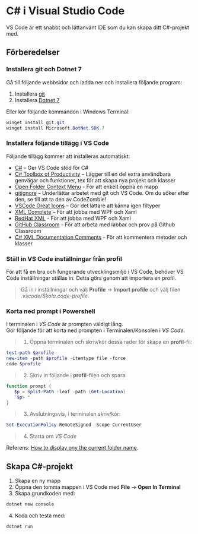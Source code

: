# C# i Visual Studio Code
VS Code är ett snabbt och lättanvänt IDE som du kan skapa ditt C#-projekt med.

## Förberedelser

### Installera git och Dotnet 7
Gå till följande webbsidor och ladda ner och installera följande program:

1. Installera [git](https://git-scm.com/downloads)
2. Installera [Dotnet 7](https://dotnet.microsoft.com/en-us/download/dotnet/thank-you/sdk-7.0.400-windows-x64-installer)

Eller kör följande kommandon i Windows Terminal:

```Powershell
winget install git.git
winget install Microsoft.DotNet.SDK.7
```

### Installera följande tillägg i VS Code
Följande tillägg kommer att installeras automatiskt:

* [C#](https://marketplace.visualstudio.com/items?itemName=ms-dotnettools.csharp) – Ger VS Code stöd för C#
* [C# Toolbox of Productivity](https://marketplace.visualstudio.com/items?itemName=RichardZampieriprog.csharp-snippet-productivity) – Lägger till en del extra användbara genvägar och funktioner, tex för att skapa nya projekt och klasser
* [Open Folder Context Menu](https://marketplace.visualstudio.com/items?itemName=chrisdias.vscode-opennewinstance) - För att enkelt öppna en mapp
* [gitignore](https://marketplace.visualstudio.com/items?itemName=codezombiech.gitignore) – Underlättar arbetet med git och VS Code. Om du söker efter den, se till att ta den av CodeZombie!
* [VSCode Great Icons](https://marketplace.visualstudio.com/items?itemName=emmanuelbeziat.vscode-great-icons) – Gör det lättare att känna igen filtyper
* [XML Complete](https://marketplace.visualstudio.com/items?itemName=rogalmic.vscode-xml-complete) – För att jobba med WPF och Xaml
* [RedHat XML](https://marketplace.visualstudio.com/items?itemName=redhat.vscode-xml) - För att jobba med WPF och Xaml
* [GitHub Classroom](https://marketplace.visualstudio.com/items?itemName=GitHub.classroom) - För att arbeta med labbar och prov på Github Classroom
* [C# XML Documentation Comments](https://marketplace.visualstudio.com/items?itemName=k--kato.docomment) - För att kommentera metoder och klasser

### Ställ in VS Code inställningar från profil
För att få en bra och fungerande utvecklingsmiljö i VS Code, behöver VS Code inställningar ställas in. Detta görs genom att importera en profil.

> Gå in i inställningar och välj **Profile** -> **Import profile** och välj filen *.vscode/Skola.code-profile*.

### Korta ned prompt i Powershell

I terminalen i *VS Code* är prompten väldigt lång.  
Gör följande för att korta ned prompten i Terminalen/Konsolen i *VS Code*.

> 1. Öppna terminalen och skriv/kör dessa rader för skapa en **profil**-fil:

```powershell
test-path $profile
new-item -path $profile -itemtype file -force
code $profile
```

> 2. Skriv in följande i **profil**-filen och spara:

```powershell
function prompt {
   $p = Split-Path -leaf -path (Get-Location)
   "$p> "
}
```

> 3. Avslutningsvis, i terminalen skriv/kör:

```powershell
Set-ExecutionPolicy RemoteSigned -Scope CurrentUser
```

> 4. Starta om *VS Code*

Referens: [How to display ony the current folder name](https://superuser.com/questions/446827/configure-windows-powershell-to-display-only-the-current-folder-name-in-the-shel).

## Skapa C#-projekt

1. Skapa en ny mapp
2. Öppna den tomma mappen i VS Code med **File** -> **Open In Terminal**
3. Skapa grundkoden med:

```bash
dotnet new console
```
4. Koda och testa med:

```bash
dotnet run
```
